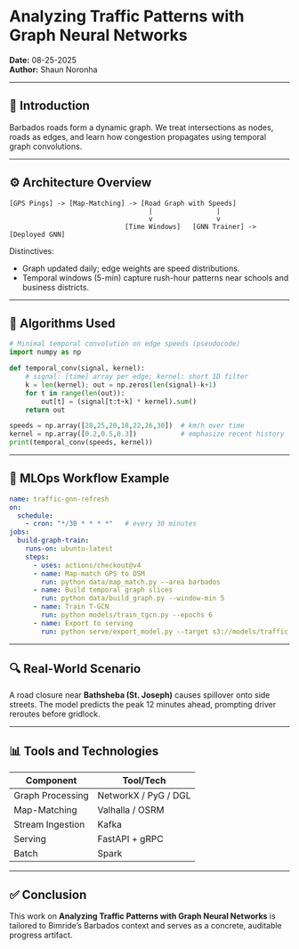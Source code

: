 # Analyzing Traffic Patterns with Graph Neural Networks

**Date:** 08-25-2025  
**Author:** Shaun Noronha

---

## 🚀 Introduction

Barbados roads form a dynamic graph. We treat intersections as nodes, roads as edges, and learn how congestion propagates using temporal graph convolutions.

---

## ⚙️ Architecture Overview


```
[GPS Pings] -> [Map-Matching] -> [Road Graph with Speeds]
                                   |                |
                                   v                v
                             [Time Windows]   [GNN Trainer] -> [Deployed GNN]
```
Distinctives:
- Graph updated daily; edge weights are speed distributions.
- Temporal windows (5-min) capture rush-hour patterns near schools and business districts.


---

## 🧠 Algorithms Used

```python
# Minimal temporal convolution on edge speeds (pseudocode)
import numpy as np

def temporal_conv(signal, kernel):
    # signal: [time] array per edge; kernel: short 1D filter
    k = len(kernel); out = np.zeros(len(signal)-k+1)
    for t in range(len(out)):
        out[t] = (signal[t:t+k] * kernel).sum()
    return out

speeds = np.array([28,25,20,18,22,26,30])  # km/h over time
kernel = np.array([0.2,0.5,0.3])           # emphasize recent history
print(temporal_conv(speeds, kernel))
```

---

## 🔁 MLOps Workflow Example

```yaml
name: traffic-gnn-refresh
on:
  schedule:
    - cron: "*/30 * * * *"   # every 30 minutes
jobs:
  build-graph-train:
    runs-on: ubuntu-latest
    steps:
      - uses: actions/checkout@v4
      - name: Map-match GPS to OSM
        run: python data/map_match.py --area barbados
      - name: Build temporal graph slices
        run: python data/build_graph.py --window-min 5
      - name: Train T-GCN
        run: python models/train_tgcn.py --epochs 6
      - name: Export to serving
        run: python serve/export_model.py --target s3://models/traffic
```

---

## 🔍 Real-World Scenario

A road closure near **Bathsheba (St. Joseph)** causes spillover onto side streets. The model predicts the peak 12 minutes ahead, prompting driver reroutes before gridlock.

---

## 📊 Tools and Technologies


| Component                | Tool/Tech                       |
|--------------------------|---------------------------------|
| Graph Processing         | NetworkX / PyG / DGL            |
| Map-Matching             | Valhalla / OSRM                 |
| Stream Ingestion         | Kafka                           |
| Serving                  | FastAPI + gRPC                  |
| Batch                    | Spark                           |


---

## ✅ Conclusion

This work on **Analyzing Traffic Patterns with Graph Neural Networks** is tailored to Bimride’s Barbados context and serves as a concrete, auditable progress artifact.
